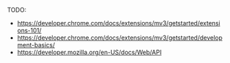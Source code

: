 TODO:
- https://developer.chrome.com/docs/extensions/mv3/getstarted/extensions-101/
- https://developer.chrome.com/docs/extensions/mv3/getstarted/development-basics/
- https://developer.mozilla.org/en-US/docs/Web/API
